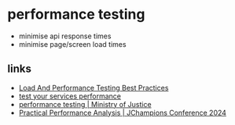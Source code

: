 # performance testing


* minimise api response times
* minimise page/screen load times


## links
* [Load And Performance Testing Best Practices](https://github.com/in28minutes/java-best-practices/blob/master/pdf/LoadAndPerformanceTestingBestPractices.pdf)
* [test your services performance](https://www.gov.uk/service-manual/technology/test-your-services-performance)
* [performance testing | Ministry of Justice](https://github.com/ministryofjustice/apvs/wiki/moj-noms-apvs-0405-performance-testing)
* [Practical Performance Analysis | JChampions Conference 2024](https://www.youtube.com/watch?v=gotdGkZdhck)
